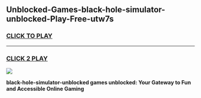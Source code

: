 
## Unblocked-Games-black-hole-simulator-unblocked-Play-Free-utw7s
<h3>
<a href="https://premium76.site?title=black-hole-simulator-unblocked&ref=23A">CLICK TO PLAY</a></h3>
<hr>

<h3>
<a href="https://premium76.site?title=black-hole-simulator-unblocked&ref=23A">CLICK 2 PLAY</a>
  
</h3>

<a href="https://premium76.site?title=black-hole-simulator-unblocked&ref=23A"><img src="https://clearcache.store/games.png"></a>


**black-hole-simulator-unblocked games unblocked: Your Gateway to Fun and Accessible Online Gaming**
